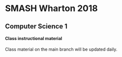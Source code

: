 # SMASH Wharton 2018
## Computer Science 1

#### Class instructional material

Class material on the main branch will be updated daily.
